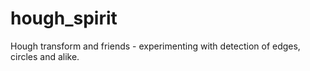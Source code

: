 # hough_spirit
Hough transform and friends - experimenting with detection of edges, circles and alike.
